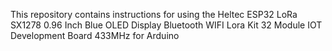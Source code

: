 This repository contains instructions for using the Heltec ESP32 LoRa SX1278 0.96 Inch Blue OLED Display Bluetooth WIFI Lora Kit 32 Module IOT Development Board 433MHz for Arduino 
